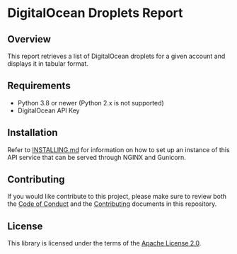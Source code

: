 # DigitalOcean Droplets Report

## Overview

This report retrieves a list of DigitalOcean droplets for a given account and displays it in tabular format.

## Requirements

- Python 3.8 or newer (Python 2.x is not supported)
- DigitalOcean API Key

## Installation

Refer to [INSTALLING.md](INSTALLING.md) for information on how to set up an instance of this API service that can be served through NGINX and Gunicorn.

## Contributing

If you would like contribute to this project, please make sure to review both the [Code of Conduct](CODE_OF_CONDUCT.md) and the [Contributing](CONTRIBUTING.md) documents in this repository.

## License

This library is licensed under the terms of the [Apache License 2.0](http://www.apache.org/licenses/LICENSE-2.0).
